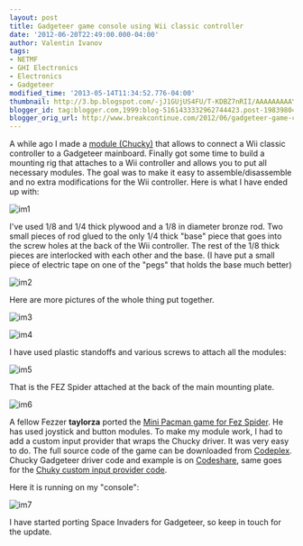 ```yaml
---
layout: post
title: Gadgeteer game console using Wii classic controller
date: '2012-06-20T22:49:00.000-04:00'
author: Valentin Ivanov
tags:
- NETMF
- GHI Electronics
- Electronics
- Gadgeteer
modified_time: '2013-05-14T11:34:52.776-04:00'
thumbnail: http://3.bp.blogspot.com/-jJ1GUjUS4FU/T-KDBZ7nRII/AAAAAAAAAYM/YKs90a13wHI/s72-c/IMG_4287.JPG
blogger_id: tag:blogger.com,1999:blog-5161433332962744423.post-1983980462702264392
blogger_orig_url: http://www.breakcontinue.com/2012/06/gadgeteer-game-console-using-wii.html
---
```

A while ago I made a [module (Chucky)](http://www.breakcontinue.com/2011/10/chucky-module-for-microsoft-gadgeteer.html) that allows to connect a Wii classic controller to a Gadgeteer mainboard. Finally got some time to build a mounting rig that attaches to a Wii controller and allows you to put all necessary modules. The goal was to make it easy to assemble/disassemble and no extra modifications for the Wii controller. Here is what I have ended up with:

![im1](http://3.bp.blogspot.com/-jJ1GUjUS4FU/T-KDBZ7nRII/AAAAAAAAAYM/YKs90a13wHI/s1600/IMG_4287.JPG)

I've used 1/8 and 1/4 thick plywood and a 1/8 in diameter bronze rod. Two small pieces of rod glued to the only 1/4 thick "base" piece that goes into the screw holes at the back of the Wii controller. The rest of the 1/8 thick pieces are interlocked with each other and the base. (I have put a small piece of electric tape on one of the "pegs" that holds the base much better)

![im2](http://3.bp.blogspot.com/-03O5RIBLhpk/T-KDB29NTyI/AAAAAAAAAYU/CRXGJWOJ6Y4/s1600/IMG_4291.JPG)

Here are more pictures of the whole thing put together.

![im3](http://3.bp.blogspot.com/-q8TnTCCrjOA/T-KFAHFSU3I/AAAAAAAAAYc/-TJQ58K81Gw/s1600/IMG_4275.JPG)

![im4](http://3.bp.blogspot.com/-IxCNyEBoz90/T-KFFKd8VwI/AAAAAAAAAYk/Ar2M4ypBt2s/s1600/IMG_4273.JPG)

I have used plastic standoffs and various screws to attach all the modules:

![im5](http://3.bp.blogspot.com/-kbUGaJKwKQM/T-KFSokAleI/AAAAAAAAAYs/gWzj6w1idFU/s1600/IMG_4277.JPG)

That is the FEZ Spider attached at the back of the main mounting plate.

![im6](http://3.bp.blogspot.com/-LvcCUHtHKFw/T-KFZAelwOI/AAAAAAAAAY0/TvO6tenpSTw/s1600/IMG_4278.JPG)

A fellow Fezzer **taylorza** ported the [Mini Pacman game for Fez Spider](http://www.tinyclr.com/forum/topic?id=6907). He has used joystick and button modules. To make my module work, I had to add a custom input provider that wraps the Chucky driver. It was very easy to do. The full source code of the game can be downloaded from [Codeplex](http://chrismcstuff.codeplex.com/). Chucky Gadgeteer driver code and example is on [Codeshare](http://www.tinyclr.com/codeshare/entry/439), same goes for the [Chuky custom input provider code](http://www.tinyclr.com/codeshare/entry/440).

Here it is running on my "console":

![im7](http://1.bp.blogspot.com/-dyFYbr7y0Qs/T-KHzsjV7NI/AAAAAAAAAZA/FV9MN6NDoiI/s1600/IMG_4281.JPG)

I have started porting Space Invaders for Gadgeteer, so keep in touch for the update.